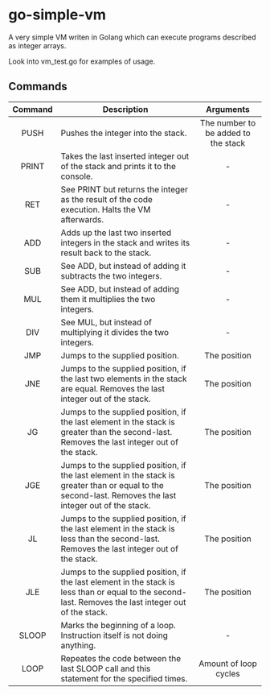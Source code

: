 # go-simple-vm
A very simple VM writen in Golang which can execute programs described as integer arrays.

Look into vm_test.go for examples of usage.

## Commands

| Command | Description | Arguments |
| :------: | ----------- | :-----------: |
| PUSH | Pushes the integer into the stack. | The number to be added to the stack |
| PRINT | Takes the last inserted integer out of the stack and prints it to the console. | - |
| RET | See PRINT but returns the integer as the result of the code execution. Halts the VM afterwards. | - |
| ADD | Adds up the last two inserted integers in the stack and writes its result back to the stack. | - |
| SUB | See ADD, but instead of adding it subtracts the two integers. | - |
| MUL | See ADD, but instead of adding them it multiplies the two integers. | - |
| DIV | See MUL, but instead of multiplying it divides the two integers. | - |
| JMP | Jumps to the supplied position. | The position |
| JNE | Jumps to the supplied position, if the last two elements in the stack are equal. Removes the last integer out of the stack. | The position |
| JG  | Jumps to the supplied position, if the last element in the stack is greater than the second-last. Removes the last integer out of the stack. | The position |
| JGE | Jumps to the supplied position, if the last element in the stack is greater than or equal to the second-last. Removes the last integer out of the stack. | The position |
| JL | Jumps to the supplied position, if the last element in the stack is less than the second-last. Removes the last integer out of the stack. | The position |
| JLE | Jumps to the supplied position, if the last element in the stack is less than or equal to the second-last. Removes the last integer out of the stack. | The position |
| SLOOP | Marks the beginning of a loop. Instruction itself is not doing anything. | - |
| LOOP | Repeates the code between the last SLOOP call and this statement for the specified times. | Amount of loop cycles |
